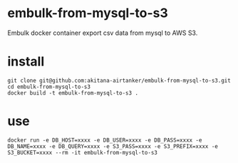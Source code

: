 # embulk-from-mysql-to-s3
Embulk docker container export csv data from mysql to AWS S3. 

# install
```
git clone git@github.com:akitana-airtanker/embulk-from-mysql-to-s3.git
cd embulk-from-mysql-to-s3
docker build -t embulk-from-mysql-to-s3 .
```

# use
```
docker run -e DB_HOST=xxxx -e DB_USER=xxxx -e DB_PASS=xxxx -e DB_NAME=xxxx -e DB_QUERY=xxxx -e S3_PASS=xxxx -e S3_PREFIX=xxxx -e S3_BUCKET=xxxx --rm -it embulk-from-mysql-to-s3
```
